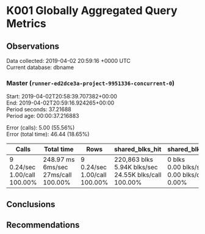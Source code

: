 # K001 Globally Aggregated Query Metrics

## Observations ##
Data collected: 2019-04-02 20:59:16 +0000 UTC  
Current database: dbname  



### Master (`runner-ed2dce3a-project-9951336-concurrent-0`) ###
Start: 2019-04-02T20:58:39.707382+00:00  
End: 2019-04-02T20:59:16.924265+00:00  
Period seconds: 37.21688  
Period age: 00:00:37.216883  

Error (calls): 5.00 (55.56%)  
Error (total time): 46.44 (18.65%)

Calls | Total&nbsp;time | Rows | shared_blks_hit | shared_blks_read | shared_blks_dirtied | shared_blks_written | blk_read_time | blk_write_time | kcache_reads | kcache_writes | kcache_user_time_ms | kcache_system_time 
-------|------------|------|-----------------|------------------|---------------------|---------------------|---------------|----------------|--------------|---------------|---------------------|--------------------
9<br/>0.24/sec<br/>1.00/call<br/>100.00% |248.97&nbsp;ms<br/>6ms/sec<br/>27ms/call<br/>100.00% |9<br/>0.24/sec<br/>1.00/call<br/>100.00% |220,863&nbsp;blks<br/>5.94K&nbsp;blks/sec<br/>24.55K&nbsp;blks/call<br/>100.00% |0&nbsp;blks<br/>0.00&nbsp;blks/sec<br/>0.00&nbsp;blks/call<br/>0.00% |0&nbsp;blks<br/>0.00&nbsp;blks/sec<br/>0.00&nbsp;blks/call<br/>0.00% |0&nbsp;blks<br/>0.00&nbsp;blks/sec<br/>0.00&nbsp;blks/call<br/>0.00% |0.00&nbsp;ms<br/>0s/sec<br/>0s/call<br/>0.00% |0.00&nbsp;ms<br/>0s/sec<br/>0s/call<br/>0.00% |0.00&nbsp;bytes<br/>0.00&nbsp;bytes/sec<br/>0.00&nbsp;bytes/call<br/>0.00% |0.00&nbsp;bytes<br/>0.00&nbsp;bytes/sec<br/>0.00&nbsp;bytes/call<br/>0.00% |0.00&nbsp;ms<br/>0s/sec<br/>0s/call<br/>0.00% |0.00&nbsp;ms<br/>0s/sec<br/>0s/call<br/>0.00%





## Conclusions ##


## Recommendations ##

